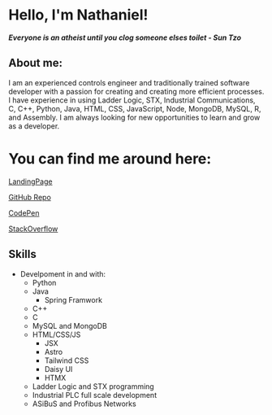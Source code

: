 # Hello, I'm Nathaniel!
***Everyone is an atheist until you clog someone elses toilet - Sun Tzo***

## About me:
I am an experienced controls engineer and traditionally trained software developer with a passion for creating
and creating more efficient processes. I have experience in
using Ladder Logic, STX, Industrial Communications, C, C++, Python, Java, HTML, CSS, JavaScript, Node, MongoDB, MySQL, R, and Assembly. I am always looking for new
opportunities to learn and grow as a developer.

# You can find me around here:
[LandingPage](https://nathanielgillam.github.io/)

[GitHub Repo](https://github.com/NathanielGillam)

[CodePen](https://codepen.io/NathanielGillam)

[StackOverflow](https://stackexchange.com/users/20715341/bobik)

## Skills
- Develpoment in and with:
    - Python 
    - Java
        - Spring Framwork
    - C++
    - C
    - MySQL and MongoDB
    - HTML/CSS/JS
        - JSX
        - Astro
        - Tailwind CSS
        - Daisy UI
        - HTMX
     - Ladder Logic and STX programming
     - Industrial PLC full scale development
     - ASiBuS and Profibus Networks
       
    
<!--
**NathanielGillam/NathanielGillam** is a ✨ _special_ ✨ repository because its `README.md` (this file) appears on your GitHub profile.

Here are some ideas to get you started:

- 🔭 I’m currently working on ...
- 🌱 I’m currently learning ...
- 👯 I’m looking to collaborate on ...
- 🤔 I’m looking for help with ...
- 💬 Ask me about ...
- 📫 How to reach me: ...
- 😄 Pronouns: ...
- ⚡ Fun fact: ...
-->
